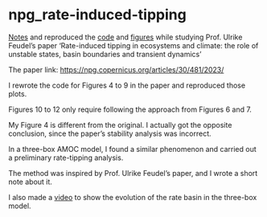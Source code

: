 # npg_rate-induced-tipping
[Notes](https://github.com/JichengDuan/npg_rate-induced-tipping/tree/main/notes) and reproduced the [code](https://github.com/JichengDuan/npg_rate-induced-tipping/tree/main/code) and [figures](https://github.com/JichengDuan/npg_rate-induced-tipping/tree/main/figure) while studying Prof. Ulrike Feudel’s paper ‘Rate-induced tipping in ecosystems and climate: the role of unstable states, basin boundaries and transient dynamics’

The paper link: https://npg.copernicus.org/articles/30/481/2023/

I rewrote the code for Figures 4 to 9 in the paper and reproduced those plots. 

Figures 10 to 12 only require following the approach from Figures 6 and 7. 

My Figure 4 is different from the original. I actually got the opposite conclusion, since the paper’s stability analysis was incorrect.

In a three-box AMOC model, I found a similar phenomenon and carried out a preliminary rate-tipping analysis. 

The method was inspired by Prof. Ulrike Feudel’s paper, and I wrote a short note about it.

I also made a [video](https://github.com/JichengDuan/npg_rate-induced-tipping/tree/main/video) to show the evolution of the rate basin in the three-box model.
